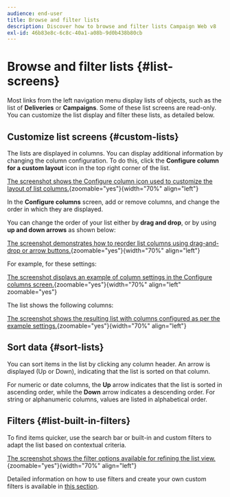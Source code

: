 ```yaml
---
audience: end-user
title: Browse and filter lists
description: Discover how to browse and filter lists Campaign Web v8
exl-id: 46b83e8c-6c8c-40a1-a08b-9d0b438b80cb
---
```

# Browse and filter lists {#list-screens}

Most links from the left navigation menu display lists of objects, such as the list of **Deliveries** or **Campaigns**. Some of these list screens are read-only. You can customize the list display and filter these lists, as detailed below.

## Customize list screens {#custom-lists}

The lists are displayed in columns. You can display additional information by changing the column configuration. To do this, click the **Configure column for a custom layout** icon in the top right corner of the list.

[The screenshot shows the Configure column icon used to customize the layout of list columns.](assets/config-columns.png){zoomable="yes"}{width="70%" align="left"}

In the **Configure columns** screen, add or remove columns, and change the order in which they are displayed.

You can change the order of your list either by **drag and drop**, or by using **up and down arrows** as shown below:

[The screenshot demonstrates how to reorder list columns using drag-and-drop or arrow buttons.](assets/list-reorder.png){zoomable="yes"}{width="70%" align="left"}

For example, for these settings:

[The screenshot displays an example of column settings in the Configure columns screen.](assets/columns.png){zoomable="yes"}{width="70%" align="left" zoomable="yes"}

The list shows the following columns:

[The screenshot shows the resulting list with columns configured as per the example settings.](assets/column-sample.png){zoomable="yes"}{width="70%" align="left"}

## Sort data {#sort-lists}

You can sort items in the list by clicking any column header. An arrow is displayed (Up or Down), indicating that the list is sorted on that column.

For numeric or date columns, the **Up** arrow indicates that the list is sorted in ascending order, while the **Down** arrow indicates a descending order. For string or alphanumeric columns, values are listed in alphabetical order.

## Filters {#list-built-in-filters}

To find items quicker, use the search bar or built-in and custom filters to adapt the list based on contextual criteria. 

[The screenshot shows the filter options available for refining the list view.](assets/filter.png){zoomable="yes"}{width="70%" align="left"}

Detailed information on how to use filters and create your own custom filters is available in [this section](../query/filter.md).

<!--
## Use advanced attributes {#adv-attributes}

>[!CONTEXTUALHELP]
>id="acw_attributepicker_advancedfields"
>title="Display advanced attributes"
>abstract="Only the most common attributes are displayed by default in the attribute list. Activate the **Display advanced attributes** toggle to see all available attributes for the current list in the left palette of the rule builder, such as nodes, groupings, 1-1 links, 1-N links."

>[!CONTEXTUALHELP]
>id="acw_rulebuilder_advancedfields"
>title="Rule builder advanced fields"
>abstract="Only the most common attributes are displayed by default in the attribute list. Activate the **Display advanced attributes** toggle to see all available attributes for the current list in the left palette of the rule builder, such as nodes, groupings, 1-1 links, 1-N links."

>[!CONTEXTUALHELP]
>id="acw_rulebuilder_properties_advanced"
>title="Rule builder advanced attributes"
>abstract="Only the most common attributes are displayed by default in the attribute list. Activate the **Display advanced attributes** toggle to see all available attributes for the current list in the left palette of the rule builder, such as nodes, groupings, 1-1 links, 1-N links."

Only the most common attributes are displayed by default in the attribute list and filter configuration screens. Attributes set as `advanced` attributes in the data schema are hidden from the configuration screens.

Activate the **Display advanced attributes** toggle to see all available attributes for the current list in the left palette of the rule builder, such as nodes, groupings, 1-1 links, 1-N links. The attribute list updates instantly.

[The screenshot shows the Display advanced attributes toggle used to reveal hidden attributes in the rule builder palette.](assets/adv-toggle.png){zoomable="yes"}{width="70%" align="left" zoomable="yes"}
-->